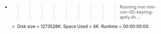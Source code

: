 * >>>>>>>>> Running inst-min-con-05-keyring-aptly.sh ...
  * Disk size = 1273528K. Space Used = 4K. Runtime = 00:00:00:00.

